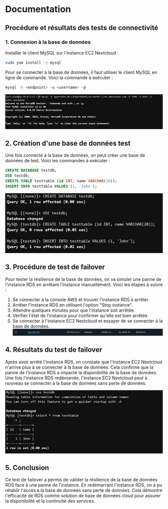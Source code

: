 # Documentation
## Procédure et résultats des tests de connectivité

### 1. Connexion à la base de données
Installer le client MySQL sur l'instance EC2 Nextcloud :

```bash
sudo yum install -y mysql
```

Pour se connecter à la base de données, il faut utiliser le client MySQL en ligne de commande. Voici la commande à exécuter :

```bash
mysql -h <endpoint> -u <username> -p
```
![alt text](image.png)

## 2. Création d'une base de données test

Une fois connecté à la base de données, on peut créer une base de données de test. Voici les commandes à exécuter :

```sql
CREATE DATABASE testdb;
USE testdb;
CREATE TABLE testtable (id INT, name VARCHAR(20));
INSERT INTO testtable VALUES (1, 'John');
```
![alt text](image-1.png)

## 3. Procédure de test de failover

Pour tester la résilience de la base de données, on va simuler une panne de l'instance RDS en arrêtant l'instance manuellement. Voici les étapes à suivre :

1. Se connecter à la console AWS et trouver l'instance RDS à arrêter.
2. Arrêter l'instance RDS en utilisant l'option "Stop instance".
3. Attendre quelques minutes pour que l'instance soit arrêtée.
4. Vérifier l'état de l'instance pour confirmer qu'elle est bien arrêtée.
5. Se connecter à l'instance EC2 Nextcloud et essayer de se connecter à la base de données.
![alt text](image-2.png)

## 4. Résultats du test de failover

Après avoir arrêté l'instance RDS, on constate que l'instance EC2 Nextcloud n'arrive plus à se connecter à la base de données. Cela confirme que la panne de l'instance RDS a impacté la disponibilité de la base de données.
Une fois l'instance RDS redémarrée, l'instance EC2 Nextcloud peut à nouveau se connecter à la base de données sans perte de données.

![alt text](image-3.png)

## 5. Conclusion

Ce test de failover a permis de valider la résilience de la base de données RDS face à une panne de l'instance. En redémarrant l'instance RDS, on a pu rétablir l'accès à la base de données sans perte de données. Cela démontre l'efficacité de RDS comme solution de base de données cloud pour assurer la disponibilité et la continuité des services.